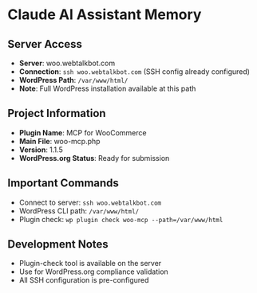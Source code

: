 # Claude AI Assistant Memory

## Server Access
- **Server**: woo.webtalkbot.com  
- **Connection**: `ssh woo.webtalkbot.com` (SSH config already configured)
- **WordPress Path**: `/var/www/html/`
- **Note**: Full WordPress installation available at this path

## Project Information
- **Plugin Name**: MCP for WooCommerce
- **Main File**: woo-mcp.php
- **Version**: 1.1.5
- **WordPress.org Status**: Ready for submission

## Important Commands
- Connect to server: `ssh woo.webtalkbot.com`
- WordPress CLI path: `/var/www/html/`
- Plugin check: `wp plugin check woo-mcp --path=/var/www/html`

## Development Notes
- Plugin-check tool is available on the server
- Use for WordPress.org compliance validation
- All SSH configuration is pre-configured
